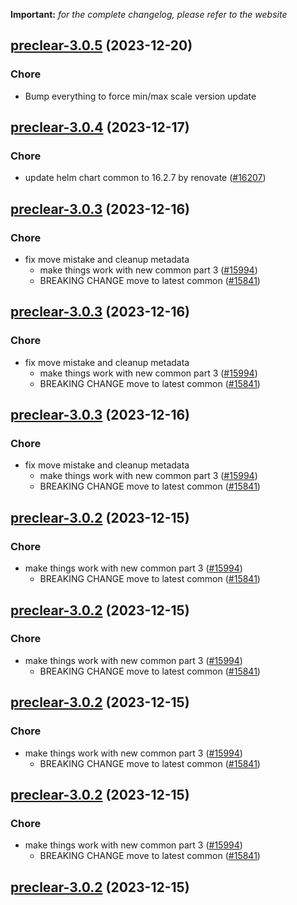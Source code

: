 **Important:**
*for the complete changelog, please refer to the website*




## [preclear-3.0.5](https://github.com/truecharts/charts/compare/preclear-3.0.4...preclear-3.0.5) (2023-12-20)

### Chore

- Bump everything to force min/max scale version update
  
  


## [preclear-3.0.4](https://github.com/truecharts/charts/compare/preclear-3.0.3...preclear-3.0.4) (2023-12-17)

### Chore

- update helm chart common to 16.2.7 by renovate ([#16207](https://github.com/truecharts/charts/issues/16207))
  
  


## [preclear-3.0.3](https://github.com/truecharts/charts/compare/preclear-2.0.13...preclear-3.0.3) (2023-12-16)

### Chore

- fix move mistake and cleanup metadata
  - make things work with new common part 3 ([#15994](https://github.com/truecharts/charts/issues/15994))
  - BREAKING CHANGE move to latest common ([#15841](https://github.com/truecharts/charts/issues/15841))
  
  


## [preclear-3.0.3](https://github.com/truecharts/charts/compare/preclear-2.0.13...preclear-3.0.3) (2023-12-16)

### Chore

- fix move mistake and cleanup metadata
  - make things work with new common part 3 ([#15994](https://github.com/truecharts/charts/issues/15994))
  - BREAKING CHANGE move to latest common ([#15841](https://github.com/truecharts/charts/issues/15841))
  
  


## [preclear-3.0.3](https://github.com/truecharts/charts/compare/preclear-2.0.13...preclear-3.0.3) (2023-12-16)

### Chore

- fix move mistake and cleanup metadata
  - make things work with new common part 3 ([#15994](https://github.com/truecharts/charts/issues/15994))
  - BREAKING CHANGE move to latest common ([#15841](https://github.com/truecharts/charts/issues/15841))
  
  


## [preclear-3.0.2](https://github.com/truecharts/charts/compare/preclear-2.0.13...preclear-3.0.2) (2023-12-15)

### Chore

- make things work with new common part 3 ([#15994](https://github.com/truecharts/charts/issues/15994))
  - BREAKING CHANGE move to latest common ([#15841](https://github.com/truecharts/charts/issues/15841))
  
  


## [preclear-3.0.2](https://github.com/truecharts/charts/compare/preclear-2.0.13...preclear-3.0.2) (2023-12-15)

### Chore

- make things work with new common part 3 ([#15994](https://github.com/truecharts/charts/issues/15994))
  - BREAKING CHANGE move to latest common ([#15841](https://github.com/truecharts/charts/issues/15841))
  
  


## [preclear-3.0.2](https://github.com/truecharts/charts/compare/preclear-2.0.13...preclear-3.0.2) (2023-12-15)

### Chore

- make things work with new common part 3 ([#15994](https://github.com/truecharts/charts/issues/15994))
  - BREAKING CHANGE move to latest common ([#15841](https://github.com/truecharts/charts/issues/15841))
  
  


## [preclear-3.0.2](https://github.com/truecharts/charts/compare/preclear-2.0.13...preclear-3.0.2) (2023-12-15)

### Chore

- make things work with new common part 3 ([#15994](https://github.com/truecharts/charts/issues/15994))
  - BREAKING CHANGE move to latest common ([#15841](https://github.com/truecharts/charts/issues/15841))
  
  


## [preclear-3.0.2](https://github.com/truecharts/charts/compare/preclear-2.0.13...preclear-3.0.2) (2023-12-15)


